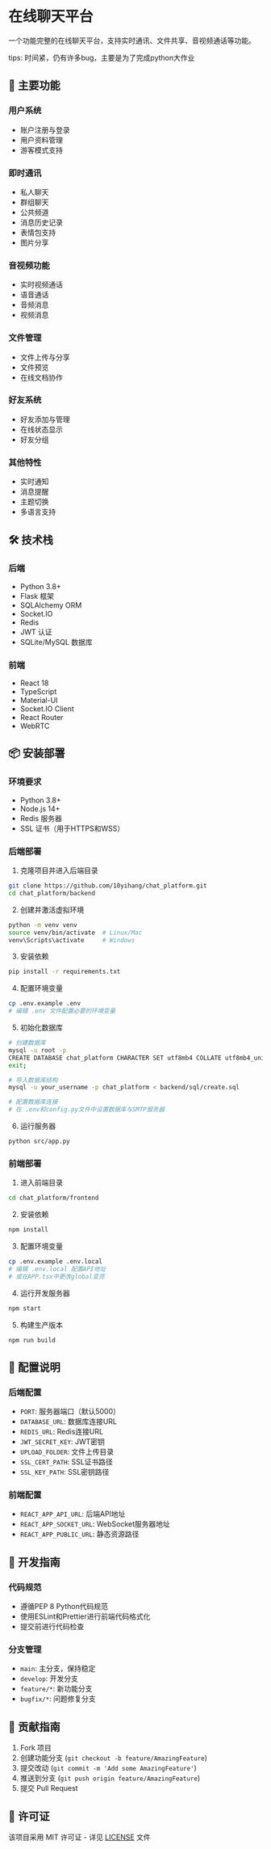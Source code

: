 <!--
 * @author: yihang_01
 * @Date: 2024-12-17 01:17:53
 * @LastEditTime: 2024-12-26 16:41:18
 * QwQ 加油加油
-->
# 在线聊天平台

一个功能完整的在线聊天平台，支持实时通讯、文件共享、音视频通话等功能。

tips: 时间紧，仍有许多bug，主要是为了完成python大作业

## 🌟 主要功能

### 用户系统
- 账户注册与登录
- 用户资料管理
- 游客模式支持

### 即时通讯
- 私人聊天
- 群组聊天
- 公共频道
- 消息历史记录
- 表情包支持
- 图片分享

### 音视频功能
- 实时视频通话
- 语音通话
- 音频消息
- 视频消息

### 文件管理
- 文件上传与分享
- 文件预览
- 在线文档协作

### 好友系统
- 好友添加与管理
- 在线状态显示
- 好友分组

### 其他特性
- 实时通知
- 消息提醒
- 主题切换
- 多语言支持

## 🛠️ 技术栈

### 后端
- Python 3.8+
- Flask 框架
- SQLAlchemy ORM
- Socket.IO
- Redis
- JWT 认证
- SQLite/MySQL 数据库

### 前端
- React 18
- TypeScript
- Material-UI
- Socket.IO Client
- React Router
- WebRTC

## 📦 安装部署

### 环境要求
- Python 3.8+
- Node.js 14+
- Redis 服务器
- SSL 证书（用于HTTPS和WSS）

### 后端部署
1. 克隆项目并进入后端目录
```bash
git clone https://github.com/10yihang/chat_platform.git
cd chat_platform/backend
```

2. 创建并激活虚拟环境
```bash
python -m venv venv
source venv/bin/activate  # Linux/Mac
venv\Scripts\activate     # Windows
```

3. 安装依赖
```bash
pip install -r requirements.txt
```

4. 配置环境变量
```bash
cp .env.example .env
# 编辑 .env 文件配置必要的环境变量
```

5. 初始化数据库
```bash
# 创建数据库
mysql -u root -p
CREATE DATABASE chat_platform CHARACTER SET utf8mb4 COLLATE utf8mb4_unicode_ci;
exit;

# 导入数据库结构
mysql -u your_username -p chat_platform < backend/sql/create.sql

# 配置数据库连接
# 在 .env和config.py文件中设置数据库与SMTP服务器
```

6. 运行服务器
```bash
python src/app.py
```

### 前端部署
1. 进入前端目录
```bash
cd chat_platform/frontend
```

2. 安装依赖
```bash
npm install
```

3. 配置环境变量
```bash
cp .env.example .env.local
# 编辑 .env.local 配置API地址
# 或在APP.tsx中更改global变亮
```

4. 运行开发服务器
```bash
npm start
```

5. 构建生产版本
```bash
npm run build
```

## 🔧 配置说明

### 后端配置
- `PORT`: 服务器端口（默认5000）
- `DATABASE_URL`: 数据库连接URL
- `REDIS_URL`: Redis连接URL
- `JWT_SECRET_KEY`: JWT密钥
- `UPLOAD_FOLDER`: 文件上传目录
- `SSL_CERT_PATH`: SSL证书路径
- `SSL_KEY_PATH`: SSL密钥路径

### 前端配置
- `REACT_APP_API_URL`: 后端API地址
- `REACT_APP_SOCKET_URL`: WebSocket服务器地址
- `REACT_APP_PUBLIC_URL`: 静态资源路径

## 📝 开发指南

### 代码规范
- 遵循PEP 8 Python代码规范
- 使用ESLint和Prettier进行前端代码格式化
- 提交前进行代码检查

### 分支管理
- `main`: 主分支，保持稳定
- `develop`: 开发分支
- `feature/*`: 新功能分支
- `bugfix/*`: 问题修复分支

## 🤝 贡献指南

1. Fork 项目
2. 创建功能分支 (`git checkout -b feature/AmazingFeature`)
3. 提交改动 (`git commit -m 'Add some AmazingFeature'`)
4. 推送到分支 (`git push origin feature/AmazingFeature`)
5. 提交 Pull Request

## 📄 许可证

该项目采用 MIT 许可证 - 详见 [LICENSE](LICENSE) 文件

